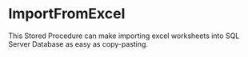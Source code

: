 # ImportFromExcel
This Stored Procedure can make importing excel worksheets into SQL Server Database as easy as copy-pasting.
